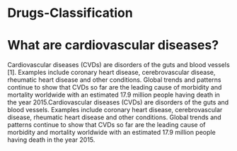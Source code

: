 # Drugs-Classification
# What are cardiovascular diseases?
Cardiovascular diseases (CVDs) are disorders of the guts and blood vessels [1]. 
Examples include coronary heart disease, cerebrovascular disease, rheumatic 
heart disease and other conditions. Global trends and patterns continue to show 
that CVDs so far are the leading cause of morbidity and mortality worldwide 
with an estimated 17.9 million people having death in the year 
2015.Cardiovascular diseases (CVDs) are disorders of the guts and blood 
vessels. Examples include coronary heart disease, cerebrovascular disease, 
rheumatic heart disease and other conditions. Global trends and patterns 
continue to show that CVDs so far are the leading cause of morbidity and 
mortality worldwide with an estimated 17.9 million people having death in the 
year 2015.
